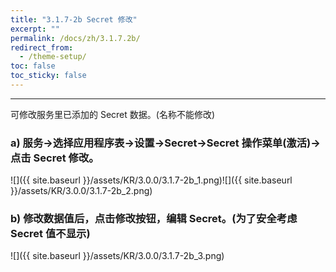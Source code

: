 ```yaml
---
title: "3.1.7-2b Secret 修改"
excerpt: ""
permalink: /docs/zh/3.1.7.2b/
redirect_from:
  - /theme-setup/
toc: false
toc_sticky: false
---
```


---
可修改服务里已添加的 Secret 数据。(名称不能修改)

### a\) 服务→选择应用程序表→设置→Secret→Secret 操作菜单(激活)→点击 Secret 修改。
![]({{ site.baseurl }}/assets/KR/3.0.0/3.1.7-2b_1.png)![]({{ site.baseurl }}/assets/KR/3.0.0/3.1.7-2b_2.png)

### b\) 修改数据值后，点击修改按钮，编辑 Secret。(为了安全考虑 Secret 值不显示)
![]({{ site.baseurl }}/assets/KR/3.0.0/3.1.7-2b_3.png)
